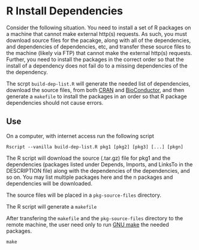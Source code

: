 # R Install Dependencies

Consider the following situation.  You need to install a set of R packages on a
machine that cannot make external http(s) requests.   As such, you must download
source files for the pacakge, along with all of the dependencies, and
dependencies of dependencies, etc, and transfer these source files to the
machine (likely via FTP) that cannot make the external http(s) requests.
Further, you need to install the packages in the correct order so that the
install of a dependency does not fail do to a missing dependencies of the the
dependency.

The scrpt `build-dep-list.R` will generate the needed list of dependencies,
download the source files, from both [CRAN](https://cran.r-project.org) and
[BioConductor](https://www.bioconductor.org/), and then generate a `makefile`
to install the packages in an order so that R package dependencies should not
cause errors.

## Use

On a computer, with internet access run the following script

    Rscript --vanilla build-dep-list.R pkg1 [pkg2] [pkg3] [...] [pkgn]

The R script will download the source (.tar.gz) file for pkg1 and the
dependencies (packages listed under Depends, Imports, and LinksTo in the
DESCRIPTION file) along with the dependencies of the dependencies, and so on.
You may list multiple packages here and the n packages and dependencies will be
downloaded.

The source files will be placed in a `pkg-source-files` directory.

The R script will generate a `makefile`

After transfering the `makefile` and the `pkg-source-files` directory to
the remote machine, the user need only to run [GNU make](https://www.gnu.org/software/make/)
the needed packages.

    make

